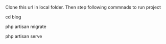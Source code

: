 Clone this url in local folder. Then step following commnads to run project

cd blog		

php artisan migrate

php artisan serve
